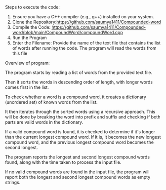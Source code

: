Steps to execute the code:
1.  Ensure you have a C++ compiler (e.g., g++) installed on your system.
2.  Clone the Repository:https://github.com/saumya1411/Compounded-word
3.  Compile the Code: https://github.com/saumya1411/Compounded-word/blob/main/CompoundWord/compoundWord.cpp
4.  Run the Program
5.  Enter the Filename: Provide the name of the text file that contains the list of words after running the code. The program will read the words from this file

Overview of program:

  The program starts by reading a list of words from the provided text file.

  Then it sorts the words in descending order of length, with longer words comes first in the list.

  To  check whether a word is a compound word, it creates a dictionary (unordered set) of known words from the list.

  It then iterates through the sorted words using a recursive approach. This will be done by breaking the word into prefix and suffix and checking if both parts are 
  valid words in the dictionary.

  If a valid compound word is found, it is checked to determine if it's longer than the current longest compound word. If it is, it becomes the new longest compound 
  word, and the previous longest compound word becomes the second longest.

  The program reports the longest and second longest compound words found, along with the time taken to process the input file.

  If no valid compound words are found in the input file, the program will report both the longest and second longest compound words as empty strings.

